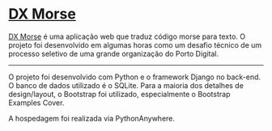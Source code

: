 # [DX Morse](https://xdanilo.pythonanywhere.com/)

[DX Morse](https://xaxadanilo.pythonanywhere.com/) é uma aplicação web que traduz código morse para texto. O projeto foi desenvolvido em algumas horas como um desafio técnico de um processo seletivo de uma grande organização do Porto Digital.

---

O projeto foi desenvolvido com Python e o framework Django no back-end. O banco de dados utilizado é o SQLite. Para a maioria dos detalhes de design/layout, o Bootstrap foi utilizado, especialmente o Bootstrap Examples Cover.

A hospedagem foi realizada via PythonAnywhere.
